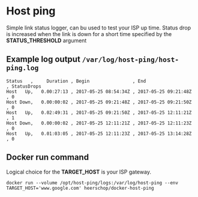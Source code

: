 # Host ping

Simple link status logger, can bu used to test your ISP up time. Status drop is increased when the link is down for a short time specified by the **STATUS_THRESHOLD** argument


## Example log output `/var/log/host-ping/host-ping.log`
```
Status   ,     Duration , Begin                , End                  , StatusDrops
Host   Up,   0.00:27:13 , 2017-05-25 08:54:34Z , 2017-05-25 09:21:48Z , 0
Host Down,   0.00:00:02 , 2017-05-25 09:21:48Z , 2017-05-25 09:21:50Z , 0
Host   Up,   0.02:49:31 , 2017-05-25 09:21:50Z , 2017-05-25 12:11:21Z , 1
Host Down,   0.00:00:02 , 2017-05-25 12:11:21Z , 2017-05-25 12:11:23Z , 0
Host   Up,   0.01:03:05 , 2017-05-25 12:11:23Z , 2017-05-25 13:14:28Z , 0
```

## Docker run command
Logical choice for the **TARGET_HOST** is your ISP gateway.
```
docker run --volume /opt/host-ping/logs:/var/log/host-ping --env TARGET_HOST='www.google.com' heerschop/docker-host-ping
```
